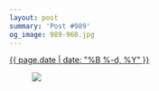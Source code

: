 ```yaml
---
layout: post
summary: 'Post #989'
og_image: 989-960.jpg
---
```


<p>
 <time>
  <a href="/989">
   {{ page.date | date: "%B %-d, %Y" }}
  </a>
 </time>
 <a href="/989">
  <figure data-taken="10/13/2019">
   <img sizes="(min-width: 700px) 50vw, calc(100vw - 2rem)" src="{{ site.assets_url }}/989-480.jpg" srcset="{{ site.assets_url }}/989-240.jpg 240w, {{ site.assets_url }}/989-480.jpg 480w, {{ site.assets_url }}/989-720.jpg 720w, {{ site.assets_url }}/989-960.jpg 960w"/>
  </figure>
 </a>
</p>
